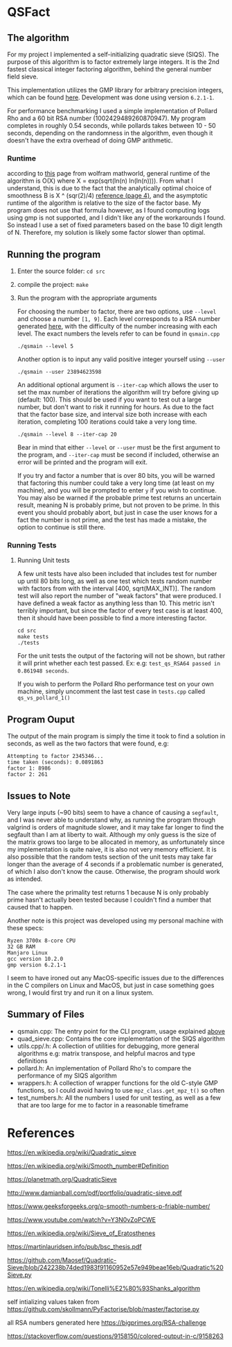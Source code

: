 # QSFact

## The algorithm

For my project I implemented a self-initializing quadratic sieve
(SIQS). The purpose of this algorithm is to factor extremely large
integers. It is the 2nd fastest classical integer factoring algorithm, behind the general number field sieve.

This implementation utilizes the GMP library for arbitrary precision integers, which can be found [here](https://gmplib.org/). Development was done using version `6.2.1-1`.

For performance benchmarking I used a simple implementation of Pollard Rho and a 60 bit RSA number (1002429489260870947). My program completes in roughly 0.54 seconds, while pollards takes
between 10 - 50 seconds, depending on the randomness in the algorithm, even though it doesn't have the extra overhead of doing GMP arithmetic.

### Runtime
according to [this](https://mathworld.wolfram.com/QuadraticSieve.html) page from wolfram mathworld, general runtime of the algorithm is O(X) where X = exp(sqrt(ln(n) ln(ln(n)))). From what I
understand, this is due to the fact that the analytically optimal choice of smoothness
B is X ^ (sqr(2)/4) [reference (page 4)](http://www.damianball.com/pdf/portfolio/quadratic-sieve.pdf), and the asymptotic runtime of the algorithm is relative to the size of the
factor base. My program does not use that formula however, as I found computing
logs using gmp is not supported, and I didn't like any of the workarounds I found.
So instead I use a set of fixed parameters based on the base 10 digit length of N. Therefore, my solution is likely some factor slower than optimal.

## Running the program
1. Enter the source folder: `cd src`
2. compile the project: `make`
3. Run the program with the appropriate arguments

    For choosing the number to factor, there are two options, use `--level` and choose a
    number `[1, 9]`. Each level corresponds to a RSA number generated [here](https://bigprimes.org/RSA-challenge), with the difficulty of the number increasing with each level. The exact numbers the levels refer to can be found in `qsmain.cpp`
    ```
    ./qsmain --level 5
    ```
    Another option is to input any valid positive integer yourself using `--user`
    ```
    ./qsmain --user 23894623598
    ```
    An additional optional argument is `--iter-cap` which allows the user to set the
    max number of iterations the algorithm will try before giving up (default: 100).
    This should be used if you want to test out a large number, but don't want to
    risk it running for hours. As due to the fact that the factor base size, and interval size both increase with each
    iteration, completing 100 iterations could take a very long time.
    ```
    ./qsmain --level 8 --iter-cap 20
    ```
    Bear in mind that either `--level` or `--user` must be the first argument to the program, and `--iter-cap` must be second if included, otherwise an error will be printed and the program will exit.

    If you try and factor a number that is over 80 bits, you will be warned that factoring this number could take a very long time (at least on my machine), and you will be prompted to enter `y` if you wish to continue. You may also be warned if the probable prime test returns an uncertain result, meaning N is probably prime, but not proven to be prime. In this event you should probably abort, but just in case the user knows for a fact the number is not prime, and the test has made a mistake, the option to continue is still there.
### Running Tests
1. Running Unit tests
    
    A few unit tests have also been included that includes test for number up until 80 bits long, as well as one test which tests random number with factors from with the interval [400, sqrt(MAX_INT)]. The random test will also report the number of "weak factors" that were produced. I have defined a weak factor as anything less than 10. This metric isn't terribly important, but since the factor of every test case is at least 400, then it should have been possible to find a more interesting factor.
    ```
    cd src
    make tests
    ./tests
    ```
    For the unit tests the output of the factoring will not be shown, but rather it will print whether each test passed. Ex: e.g: `test_qs_RSA64 passed in 0.861948 seconds`.

    If you wish to perform the Pollard Rho performance test on your own machine, simply uncomment the last test case in `tests.cpp` called `qs_vs_pollard_1()`

## Program Ouput
The output of the main program is simply the time it took to find a solution in seconds, as well as
the two factors that were found, e.g:
```
Attempting to factor 2345346...
time taken (seconds): 0.0891863
factor 1: 8986
factor 2: 261
```

## Issues to Note
Very large inputs (~90 bits) seem to have a chance of causing a `segfault`, and I was never able to understand why, as running the program through valgrind is orders of magnitude slower, and it may take far longer to find the segfault than I am at liberty to wait. Although my only guess is the size of the matrix grows too large to be allocated in memory, as unfortunately since my implementation is quite naive, it is also not very memory efficient. It is also possible that the random tests section of the unit tests may take far longer than the average of 4 seconds if a problematic number is generated, of which I also don't know the cause. Otherwise, the program should work as intended.

The case where the primality test returns 1 because N is only probably prime hasn't actually been tested because I couldn't find a number that caused that to happen.

Another note is this project was developed using my personal machine with these specs:
```
Ryzen 3700x 8-core CPU
32 GB RAM
Manjaro Linux
gcc version 10.2.0
gmp version 6.2.1-1
```
I seem to have ironed out any MacOS-specific issues due to the differences in the C compilers on Linux and MacOS, but just in case something goes wrong, I would first try and run it on a linux system.

## Summary of Files
- qsmain.cpp: The entry point for the CLI program, usage explained [above](##Running-the-program)
- quad_sieve.cpp: Contains the core implementation of the SIQS algorithm
- utils.cpp/.h: A collection of utilities for debugging, more general algorithms e.g: matrix transpose, and helpful macros and type definitions
- pollard.h: An implementation of Pollard Rho's to compare the performance of my SIQS algorithm
- wrappers.h: A collection of wrapper functions for the old C-style GMP functions, so I could avoid having to use `mpz_class.get_mpz_t()` so often
- test_numbers.h: All the numbers I used for unit testing, as well as a few that are too large for me to factor in a reasonable timeframe

# References
https://en.wikipedia.org/wiki/Quadratic_sieve

https://en.wikipedia.org/wiki/Smooth_number#Definition

https://planetmath.org/QuadraticSieve

http://www.damianball.com/pdf/portfolio/quadratic-sieve.pdf

https://www.geeksforgeeks.org/p-smooth-numbers-p-friable-number/

https://www.youtube.com/watch?v=Y3N0vZoPCWE

https://en.wikipedia.org/wiki/Sieve_of_Eratosthenes

https://martinlauridsen.info/pub/bsc_thesis.pdf

https://github.com/Maosef/Quadratic-Sieve/blob/242238b74ded1983f91160952e57e949beae16eb/Quadratic%20Sieve.py

https://en.wikipedia.org/wiki/Tonelli%E2%80%93Shanks_algorithm

 self intializing values taken from https://github.com/skollmann/PyFactorise/blob/master/factorise.py

all RSA numbers generated here https://bigprimes.org/RSA-challenge

https://stackoverflow.com/questions/9158150/colored-output-in-c/9158263